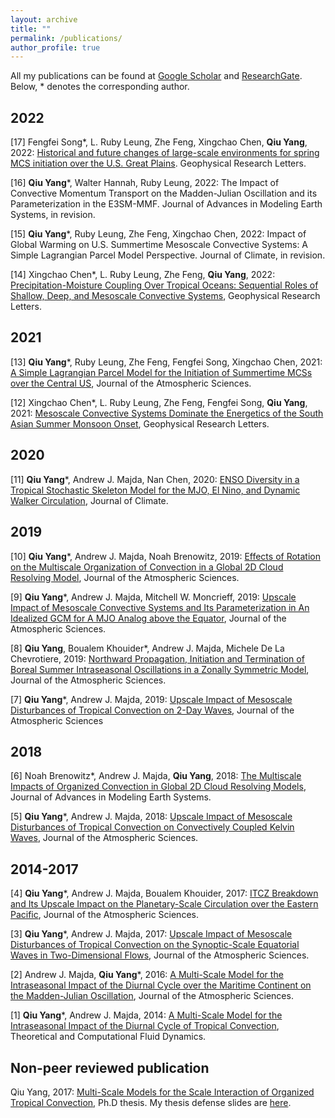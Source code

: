 ```yaml
---
layout: archive
title: ""
permalink: /publications/
author_profile: true
---
```

All my publications can be found at [Google Scholar](https://scholar.google.com/citations?hl=en&user=MzMRC04AAAAJ) and [ResearchGate](https://www.researchgate.net/profile/Qiu_Yang4). Below, * denotes the corresponding author.

2022
-
[17] Fengfei Song*, L. Ruby Leung, Zhe Feng, Xingchao Chen, **Qiu Yang**, 2022: [Historical and future changes of large-scale environments for spring MCS initiation over the U.S. Great Plains](https://agupubs.onlinelibrary.wiley.com/doi/10.1029/2022GL098799). Geophysical Research Letters. 

[16] **Qiu Yang***, Walter Hannah, Ruby Leung, 2022: The Impact of Convective Momentum Transport on the Madden-Julian Oscillation and its Parameterization in the E3SM-MMF. Journal of Advances in Modeling Earth Systems, in revision. 

[15] **Qiu Yang***, Ruby Leung, Zhe Feng, Xingchao Chen, 2022: Impact of Global Warming on U.S. Summertime Mesoscale Convective Systems: A
Simple Lagrangian Parcel Model Perspective. Journal of Climate, in revision. 

[14] Xingchao Chen*, L. Ruby Leung, Zhe Feng, **Qiu Yang**, 2022: [Precipitation-Moisture Coupling Over Tropical Oceans: Sequential Roles of Shallow, Deep, and Mesoscale Convective Systems](https://doi.org/10.1029/2022GL097836), Geophysical Research Letters. 

2021
-
[13] **Qiu Yang***, Ruby Leung, Zhe Feng, Fengfei Song, Xingchao Chen, 2021: [A Simple Lagrangian Parcel Model for the Initiation of Summertime MCSs over the Central US](https://journals.ametsoc.org/view/journals/atsc/aop/JAS-D-21-0136.1/JAS-D-21-0136.1.xml), Journal of the Atmospheric Sciences.

[12] Xingchao Chen*, L. Ruby Leung, Zhe Feng, Fengfei Song, **Qiu Yang**, 2021: [Mesoscale Convective Systems Dominate the Energetics of the South Asian Summer Monsoon Onset](https://agupubs.onlinelibrary.wiley.com/doi/10.1029/2021GL094873), Geophysical Research Letters. 

2020
-
[11] **Qiu Yang***, Andrew J. Majda, Nan Chen, 2020: [ENSO Diversity in a Tropical Stochastic Skeleton Model for the MJO, El Nino, and Dynamic Walker Circulation](https://journals.ametsoc.org/view/journals/clim/aop/JCLI-D-20-0447.1/JCLI-D-20-0447.1.xml), Journal of Climate.

2019
-
[10] **Qiu Yang***, Andrew J. Majda, Noah Brenowitz, 2019: [Effects of Rotation on the Multiscale Organization of Convection in a Global 2D Cloud Resolving Model](https://journals.ametsoc.org/jas/article/76/11/3669/343674/Effects-of-Rotation-on-the-Multiscale-Organization), Journal of the Atmospheric Sciences.

[9] **Qiu Yang***, Andrew J. Majda, Mitchell W. Moncrieff, 2019: [Upscale Impact of Mesoscale Convective Systems and Its Parameterization in An Idealized GCM for A MJO Analog above the Equator](https://journals.ametsoc.org/jas/article/76/3/865/107160/Upscale-Impact-of-Mesoscale-Convective-Systems-and), Journal of the Atmospheric Sciences.

[8] **Qiu Yang**, Boualem Khouider*, Andrew J. Majda, Michele De La Chevrotiere, 2019: [Northward Propagation, Initiation and Termination of Boreal Summer Intraseasonal Oscillations in a Zonally Symmetric Model](https://journals.ametsoc.org/jas/article/76/2/639/40339/Northward-Propagation-Initiation-and-Termination), Journal of the Atmospheric Sciences.

[7] **Qiu Yang***, Andrew J. Majda, 2019: [Upscale Impact of Mesoscale Disturbances of Tropical Convection on 2-Day Waves](https://journals.ametsoc.org/jas/article/76/1/171/107316/Upscale-Impact-of-Mesoscale-Disturbances-of), Journal of the Atmospheric Sciences

2018
-
[6] Noah Brenowitz*, Andrew J. Majda, **Qiu Yang**, 2018: [The Multiscale Impacts of Organized Convection in Global 2D Cloud Resolving Models](https://agupubs.onlinelibrary.wiley.com/doi/full/10.1029/2018MS001335), Journal of Advances in Modeling Earth Systems.

[5] **Qiu Yang***, Andrew J. Majda, 2018: [Upscale Impact of Mesoscale Disturbances of Tropical Convection on Convectively Coupled Kelvin Waves](https://journals.ametsoc.org/jas/article/75/1/85/99497/Upscale-Impact-of-Mesoscale-Disturbances-of), Journal of the Atmospheric Sciences.

2014-2017
-
[4] **Qiu Yang***, Andrew J. Majda, Boualem Khouider, 2017: [ITCZ Breakdown and Its Upscale Impact on the Planetary-Scale Circulation over the Eastern Pacific](https://journals.ametsoc.org/jas/article/74/12/4023/68982/ITCZ-Breakdown-and-Its-Upscale-Impact-on-the), Journal of the Atmospheric Sciences.

[3] **Qiu Yang***, Andrew J. Majda, 2017: [Upscale Impact of Mesoscale Disturbances of Tropical Convection on the Synoptic-Scale Equatorial Waves in Two-Dimensional Flows](https://journals.ametsoc.org/jas/article/74/9/3099/28261/Upscale-Impact-of-Mesoscale-Disturbances-of), Journal of the Atmospheric Sciences.

[2] Andrew J. Majda, **Qiu Yang***, 2016: [A Multi-Scale Model for the Intraseasonal Impact of the Diurnal Cycle over the Maritime Continent on the Madden-Julian Oscillation](https://journals.ametsoc.org/jas/article/73/2/579/27828/A-Multiscale-Model-for-the-Intraseasonal-Impact-of), Journal of the Atmospheric Sciences.

[1] **Qiu Yang***, Andrew J. Majda, 2014: [A Multi-Scale Model for the Intraseasonal Impact of the Diurnal Cycle of Tropical Convection](https://link.springer.com/article/10.1007/s00162-014-0336-3), Theoretical and Computational Fluid Dynamics.

Non-peer reviewed publication
-
Qiu Yang, 2017: [Multi-Scale Models for the Scale Interaction of Organized Tropical Convection](https://qiuyang50.github.io/files/thesis.pdf), Ph.D thesis. My thesis defense slides are [here](https://qiuyang50.github.io/files/QiuYang_Thesis.pdf).

<!--
{% if author.googlescholar %}
  You can also find my articles on <u><a href="{{author.googlescholar}}">my Google Scholar profile</a>.</u>
{% endif %}

{% include base_path %}

{% for post in site.publications reversed %}
  {% include archive-single.html %}
{% endfor %}
-->
